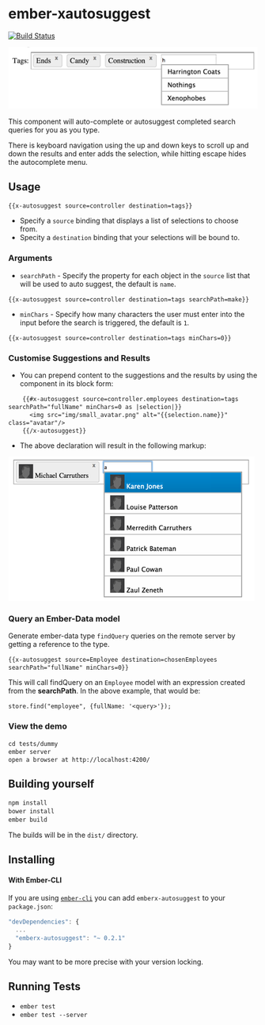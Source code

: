 ember-xautosuggest
=================
[![Build Status](https://secure.travis-ci.org/dagda1/emberx-autosuggest.svg?branch=master)](http://travis-ci.org/dockyard/ember-validations)

![ember autosuggest](autosuggest.png)

This component will auto-complete or autosuggest completed search queries for you as you type.

There is keyboard navigation using the up and down keys to scroll up and down the results and enter adds the selection,
while hitting escape hides the autocomplete menu.

## Usage
```
{{x-autosuggest source=controller destination=tags}}
```
- Specify a `source` binding that displays a list of selections to choose from.
- Specity  a `destination` binding that your selections will be bound to.

### Arguments
- `searchPath` - Specify the property for each object in the `source` list that will be used to auto suggest, the default is `name`.

```
{{x-autosuggest source=controller destination=tags searchPath=make}}
```

- `minChars` - Specify how many characters the user must enter into the input before the search is triggered, the default is `1`.
```
{{x-autosuggest source=controller destination=tags minChars=0}}
```

### Customise Suggestions and Results
- You can prepend content to the suggestions and the results by using the component in its block form:
```
    {{#x-autosuggest source=controller.employees destination=tags searchPath="fullName" minChars=0 as |selection|}}
      <img src="img/small_avatar.png" alt="{{selection.name}}" class="avatar"/>
    {{/x-autosuggest}}
```

- The above declaration will result in the following markup:

![ember autosuggest](custom.png)

### Query an Ember-Data model
Generate ember-data type ```findQuery``` queries on the remote server by getting a reference to the type.
```
{{x-autosuggest source=Employee destination=chosenEmployees searchPath="fullName" minChars=0}}
```
This will call findQuery on an ```Employee``` model with an expression created from the **searchPath**.  In the above example, that would be:
```
store.find("employee", {fullName: '<query>'});
```
### View the demo
```
cd tests/dummy
ember server
open a browser at http://localhost:4200/

```

## Building yourself ##

```bash
npm install
bower install
ember build
```

The builds will be in the `dist/` directory.

## Installing ##

#### With Ember-CLI ####
If you are using
[`ember-cli`](https://github.com/stefanpenner/ember-cli) you can add
`emberx-autosuggest` to your `package.json`:

```javascript
"devDependencies": {
  ...
  "emberx-autosuggest": "~ 0.2.1"
}
```

You may want to be more precise with your version locking.

## Running Tests

* `ember test`
* `ember test --server`
